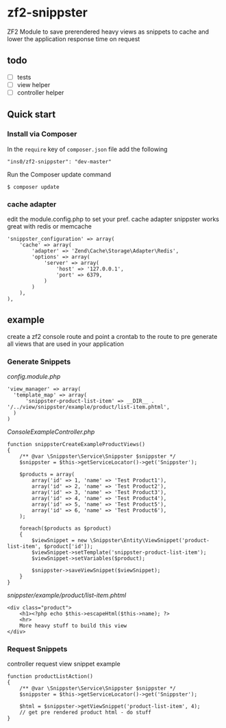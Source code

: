 zf2-snippster
=============

ZF2 Module to save prerendered heavy views as snippets to cache and lower the application response time on request

## todo

- [ ] tests
- [ ] view helper
- [ ] controller helper

## Quick start

### Install via Composer
In the `require` key of `composer.json` file add the following

    "ins0/zf2-snippster": "dev-master"

Run the Composer update command

    $ composer update

### cache adapter

edit the module.config.php to set your pref. cache adapter snippster works great with redis or memcache

    'snippster_configuration' => array(
        'cache' => array(
            'adapter' => 'Zend\Cache\Storage\Adapter\Redis',
            'options' => array(
                'server' => array(
                    'host' => '127.0.0.1',
                    'port' => 6379,
                )
            )
        ),
    ),

## example

create a zf2 console route and point a crontab to the route to pre generate all views that are used in your application

### Generate Snippets

*config.module.php*

    'view_manager' => array(
      'template_map' => array(
          'snippster-product-list-item' => __DIR__ . '/../view/snippster/example/product/list-item.phtml',
      )
    )
    
*ConsoleExampleController.php*    

    function snippsterCreateExampleProductViews()
    {
        /** @var \Snippster\Service\Snippster $snippster */
        $snippster = $this->getServiceLocator()->get('Snippster');

        $products = array(
            array('id' => 1, 'name' => 'Test Product1'),
            array('id' => 2, 'name' => 'Test Product2'),
            array('id' => 3, 'name' => 'Test Product3'),
            array('id' => 4, 'name' => 'Test Product4'),
            array('id' => 5, 'name' => 'Test Product5'),
            array('id' => 6, 'name' => 'Test Product6'),
        );

        foreach($products as $product)
        {
            $viewSnippet = new \Snippster\Entity\ViewSnippet('product-list-item', $product['id']);
            $viewSnippet->setTemplate('snippster-product-list-item');
            $viewSnippet->setVariables($product);

            $snippster->saveViewSnippet($viewSnippet);
        }
    }
    
*snippster/example/product/list-item.phtml*

    <div class="product">
        <h1><?php echo $this->escapeHtml($this->name); ?>
        <hr>
        More heavy stuff to build this view
    </div>

### Request Snippets
    
controller request view snippet example

    function productListAction()
    {
        /** @var \Snippster\Service\Snippster $snippster */
        $snippster = $this->getServiceLocator()->get('Snippster');

        $html = $snippster->getViewSnippet('product-list-item', 4);
        // get pre rendered product html - do stuff
    }
